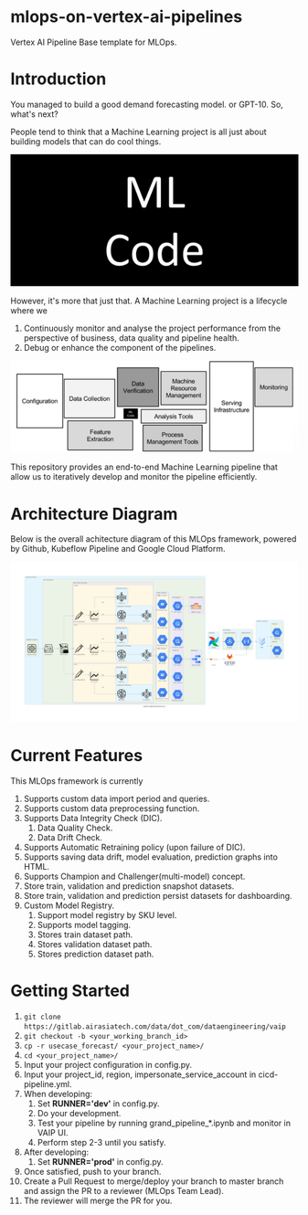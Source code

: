 # mlops-on-vertex-ai-pipelines

Vertex AI Pipeline Base template for MLOps.

# Introduction

You managed to build a good demand forecasting model. or GPT-10. So, what's next?

People tend to think that a Machine Learning project is all just about building models that can do cool things.

![alt text](https://github.com/aziddddd/mlops-on-vertex-ai-pipelines/blob/main/docs/resources/images/intro_1.png)

However, it's more that just that. A Machine Learning project is a lifecycle where we
1. Continuously monitor and analyse the project performance from the perspective of business, data quality and pipeline health.
2. Debug or enhance the component of the pipelines.

![alt text](https://github.com/aziddddd/mlops-on-vertex-ai-pipelines/blob/main/docs/resources/images/intro_2.png)

This repository provides an end-to-end Machine Learning pipeline that allow us to iteratively develop and monitor the pipeline efficiently.

# Architecture Diagram

Below is the overall achitecture diagram of this MLOps framework, powered by Github, Kubeflow Pipeline and Google Cloud Platform.

![alt text](https://github.com/aziddddd/mlops-on-vertex-ai-pipelines/blob/main/docs/resources/images/pipeline_deployment_forecast.png)

# Current Features

This MLOps framework is currently

1. Supports custom data import period and queries.
2. Supports custom data preprocessing function.
3. Supports Data Integrity Check (DIC).
    1. Data Quality Check.
    2. Data Drift Check.
4. Supports Automatic Retraining policy (upon failure of DIC).
5. Supports saving data drift, model evaluation, prediction graphs into HTML.
6. Supports Champion and Challenger(multi-model) concept.
7. Store train, validation and prediction snapshot datasets.
8. Store train, validation and prediction persist datasets for dashboarding.
9. Custom Model Registry.
    1. Support model registry by SKU level.
    2. Supports model tagging.
    3. Stores train dataset path.
    4. Stores validation dataset path.
    5. Stores prediction dataset path.

# Getting Started

1. ```git clone https://gitlab.airasiatech.com/data/dot_com/dataengineering/vaip```
2. ```git checkout -b <your_working_branch_id>```
3. ```cp -r usecase_forecast/ <your_project_name>/```
4. ```cd <your_project_name>/```
5. Input your project configuration in config.py.
6. Input your project_id, region, impersonate_service_account in cicd-pipeline.yml.
7. When developing:
    1. Set **RUNNER='dev'** in config.py.
    2. Do your development.
    3. Test your pipeline by running grand_pipeline_*.ipynb and monitor in VAIP UI.
    4. Perform step 2-3 until you satisfy.
8. After developing:
    1. Set **RUNNER='prod'** in config.py.
9. Once satisfied, push to your branch.
10. Create a Pull Request to merge/deploy your branch to master branch and assign the PR to a reviewer (MLOps Team Lead).
11. The reviewer will merge the PR for you.
